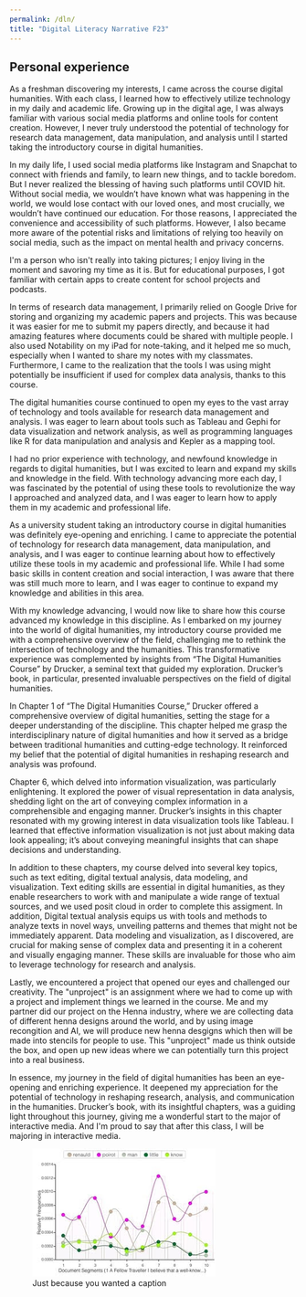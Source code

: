 ```yaml
---
permalink: /dln/
title: "Digital Literacy Narrative F23"
---
```


## Personal experience

As a freshman discovering my interests, I came across the course digital humanities. With each class, I learned how to effectively utilize technology in my daily and academic life. Growing up in the digital age, I was always familiar with various social media platforms and online tools for content creation. However, I never truly understood the potential of technology for research data management, data manipulation, and analysis until I started taking the introductory course in digital humanities.

In my daily life, I used social media platforms like Instagram and Snapchat to connect with friends and family, to learn new things, and to tackle boredom. But I never realized the blessing of having such platforms until COVID hit. Without social media, we wouldn’t have known what was happening in the world, we would lose contact with our loved ones, and most crucially, we wouldn’t have continued our education. For those reasons, I appreciated the convenience and accessibility of such platforms. However, I also became more aware of the potential risks and limitations of relying too heavily on social media, such as the impact on mental health and privacy concerns.

I'm a person who isn't really into taking pictures; I enjoy living in the moment and savoring my time as it is. But for educational purposes, I got familiar with certain apps to create content for school projects and podcasts.

In terms of research data management, I primarily relied on Google Drive for storing and organizing my academic papers and projects. This was because it was easier for me to submit my papers directly, and because it had amazing features where documents could be shared with multiple people. I also used Notability on my iPad for note-taking, and it helped me so much, especially when I wanted to share my notes with my classmates. Furthermore, I came to the realization that the tools I was using might potentially be insufficient if used for complex data analysis, thanks to this course.

The digital humanities course continued to open my eyes to the vast array of technology and tools available for research data management and analysis. I was eager to learn about tools such as Tableau and Gephi for data visualization and network analysis, as well as programming languages like R for data manipulation and analysis and Kepler as a mapping tool.

I had no prior experience with technology, and newfound knowledge in regards to digital humanities, but I was excited to learn and expand my skills and knowledge in the field. With technology advancing more each day, I was fascinated by the potential of using these tools to revolutionize the way I approached and analyzed data, and I was eager to learn how to apply them in my academic and professional life.

As a university student taking an introductory course in digital humanities was definitely eye-opening and enriching. I came to appreciate the potential of technology for research data management, data manipulation, and analysis, and I was eager to continue learning about how to effectively utilize these tools in my academic and professional life. While I had some basic skills in content creation and social interaction, I was aware that there was still much more to learn, and I was eager to continue to expand my knowledge and abilities in this area.

With my knowledge advancing, I would now like to share how this course advanced my knowledge in this discipline. As I embarked on my journey into the world of digital humanities, my introductory course provided me with a comprehensive overview of the field, challenging me to rethink the intersection of technology and the humanities. This transformative experience was complemented by insights from “The Digital Humanities Course” by Drucker, a seminal text that guided my exploration. Drucker’s book, in particular, presented invaluable perspectives on the field of digital humanities.

In Chapter 1 of “The Digital Humanities Course,” Drucker offered a comprehensive overview of digital humanities, setting the stage for a deeper understanding of the discipline. This chapter helped me grasp the interdisciplinary nature of digital humanities and how it served as a bridge between traditional humanities and cutting-edge technology. It reinforced my belief that the potential of digital humanities in reshaping research and analysis was profound.

Chapter 6, which delved into information visualization, was particularly enlightening. It explored the power of visual representation in data analysis, shedding light on the art of conveying complex information in a comprehensible and engaging manner. Drucker’s insights in this chapter resonated with my growing interest in data visualization tools like Tableau. I learned that effective information visualization is not just about making data look appealing; it’s about conveying meaningful insights that can shape decisions and understanding.

In addition to these chapters, my course delved into several key topics, such as text editing, digital textual analysis, data modeling, and visualization. Text editing skills are essential in digital humanities, as they enable researchers to work with and manipulate a wide range of textual sources, and we used posit cloud in order to complete this assigment. In addition,  Digital textual analysis equips us with tools and methods to analyze texts in novel ways, unveiling patterns and themes that might not be immediately apparent. Data modeling and visualization, as I discovered, are crucial for making sense of complex data and presenting it in a coherent and visually engaging manner. These skills are invaluable for those who aim to leverage technology for research and analysis.

Lastly, we encountered a project that opened our eyes and challenged our creativity. The "unproject" is an assignment where we had to come up with a project and implement things we learned in the course. Me and my partner did our project on the Henna industry, where we are collecting data of different henna designs around the world, and by using image recongition and AI, we will produce new henna desgigns which then will be made into stencils for people to use. This "unproject" made us think outside the box, and open up new ideas where we can potentially turn this project into a real business. 

In essence, my journey in the field of digital humanities has been an eye-opening and enriching experience. It deepened my appreciation for the potential of technology in reshaping research, analysis, and communication in the humanities. Drucker’s book, with its insightful chapters, was a guiding light throughout this journey, giving me a wonderful start to the major of interactive media. And I'm proud to say that after this class, I will be majoring in interactive media.  

<figure>
	<img src="/assets/images/A2-1.jpg" style="zoom:100%;" />
	<figcaption>Just because you wanted a caption




